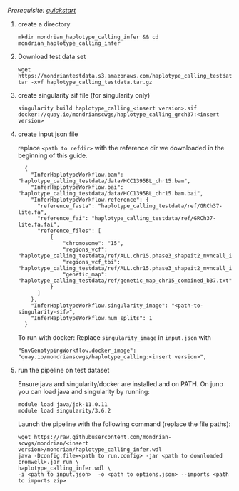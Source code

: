 

*Prerequisite: [quickstart](README.md)*


1. create a directory 
    ```
    mkdir mondrian_haplotype_calling_infer && cd mondrian_haplotype_calling_infer
    ```
2. Download test data set

    ```
    wget https://mondriantestdata.s3.amazonaws.com/haplotype_calling_testdata.tar.gz
    tar -xvf haplotype_calling_testdata.tar.gz
    ```
3. create singularity sif file (for singularity only)
    ```
    singularity build haplotype_calling_<insert version>.sif docker://quay.io/mondrianscwgs/haplotype_calling_grch37:<insert version>
    ```


4. create input json file

    replace `<path to refdir>` with the reference dir we downloaded in the beginning of this guide.
    
    ```
      {
        "InferHaplotypeWorkflow.bam": "haplotype_calling_testdata/data/HCC1395BL_chr15.bam",
        "InferHaplotypeWorkflow.bai": "haplotype_calling_testdata/data/HCC1395BL_chr15.bam.bai",
        "InferHaplotypeWorkflow.reference": {
          "reference_fasta": "haplotype_calling_testdata/ref/GRCh37-lite.fa",
          "reference_fai": "haplotype_calling_testdata/ref/GRCh37-lite.fa.fai",
          "reference_files": [
              {
                  "chromosome": "15",
                  "regions_vcf": "haplotype_calling_testdata/ref/ALL.chr15.phase3_shapeit2_mvncall_integrated_v5b.20130502.genotypes.vcf.gz",
                  "regions_vcf_tbi": "haplotype_calling_testdata/ref/ALL.chr15.phase3_shapeit2_mvncall_integrated_v5b.20130502.genotypes.vcf.gz.csi",
                  "genetic_map": "haplotype_calling_testdata/ref/genetic_map_chr15_combined_b37.txt"
              }
          ]
        },
        "InferHaplotypeWorkflow.singularity_image": "<path-to-singularity-sif>",
        "InferHaplotypeWorkflow.num_splits": 1
      }
    ```

    To run with docker: Replace `singularity_image` in `input.json` with
    ```
    "SnvGenotypingWorkflow.docker_image": "quay.io/mondrianscwgs/haplotype_calling:<insert version>",
    ```

5. run the pipeline on test dataset

    Ensure java and singularity/docker are installed and on PATH. On juno you can load  java and singularity by running:
    
    ```
    module load java/jdk-11.0.11
    module load singularity/3.6.2
    ```
    
    Launch the pipeline with the following command (replace the file paths):
    
    ```
    wget https://raw.githubusercontent.com/mondrian-scwgs/mondrian/<insert version>/mondrian/haplotype_calling_infer.wdl
    java -Dconfig.file=<path to run.config> -jar <path to downloaded cromwell>.jar run \
    haplotype_calling_infer.wdl \
    -i <path to input.json>  -o <path to options.json> --imports <path to imports zip>
    ```
